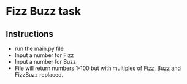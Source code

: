 # Fizz Buzz task
## Instructions
- run the main.py file
- Input a number for Fizz
- Input a number for Buzz
- File will return numbers 1-100 but with multiples of Fizz, Buzz and FizzBuzz replaced.
